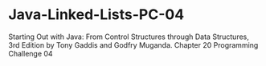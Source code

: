 # Java-Linked-Lists-PC-04
Starting Out with Java: From Control Structures through Data Structures, 3rd Edition by Tony Gaddis and Godfry Muganda.  Chapter 20 Programming Challenge 04
